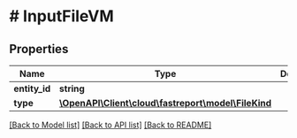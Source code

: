 # # InputFileVM

## Properties

Name | Type | Description | Notes
------------ | ------------- | ------------- | -------------
**entity_id** | **string** |  | [optional]
**type** | [**\OpenAPI\Client\cloud\fastreport\model\FileKind**](FileKind.md) |  | [optional]

[[Back to Model list]](../../README.md#models) [[Back to API list]](../../README.md#endpoints) [[Back to README]](../../README.md)

